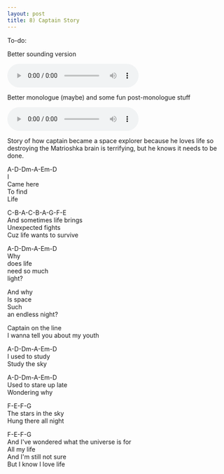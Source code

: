 ```yaml
---
layout: post
title: 8) Captain Story
---
```

To-do: 

Better sounding version

<audio controls>
<source src="{{ site.baseurl }}/audio/life-in-space.mp3" type="audio/mpeg">
</audio>


Better monologue (maybe) and some fun post-monologue stuff

<audio controls>
<source src="{{ site.baseurl }}/audio/life-in-space2.mp3" type="audio/mpeg">
</audio>


Story of how captain became a space explorer because he loves life so destroying the Matrioshka brain is terrifying, but he knows it needs to be done.

A-D-Dm-A-Em-D  
I  
Came here  
To find  
Life  

C-B-A-C-B-A-G-F-E  
And sometimes life brings  
Unexpected fights  
Cuz life wants to survive  

A-D-Dm-A-Em-D  
Why  
does life  
need so much  
light?  

And why  
Is space  
Such  
an endless night?  

Captain on the line  
I wanna tell you about my youth  

A-D-Dm-A-Em-D  
I used to study  
Study the sky  

A-D-Dm-A-Em-D  
Used to stare up late  
Wondering why  

F-E-F-G  
The stars in the sky  
Hung there all night  

F-E-F-G  
And I've wondered what the universe is for  
All my life  
And I'm still not sure  
But I know I love life  